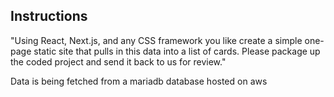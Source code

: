 ## Instructions

"Using React, Next.js, and any CSS framework you like create a simple one-page static site that pulls in this data into a list of cards.
Please package up the coded project and send it back to us for review."

Data is being fetched from a mariadb database hosted on aws
